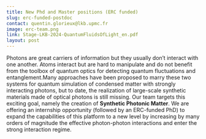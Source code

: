 ```yaml
---
title: New Phd and Master positions (ERC funded)
slug: erc-funded-postdoc
contact: quentin.glorieux@lkb.upmc.fr
image: erc-team.png
link: Stage-LKB-2024-QuantumFluidsOfLight_en.pdf
layout: post
---
```

Photons are great carriers of information but they usually don’t interact with one another. Atoms interact but are hard to manipulate and do not benefit from the toolbox of quantum optics for detecting quantum fluctuations and entanglement.Many approaches have been proposed to marry these two systems for quantum simulation of condensed matter with strongly interacting photons, but to date, the realization of large-scale synthetic materials made of optical photons is still missing.  Our team targets this exciting goal, namely the creation of **Synthetic Photonic Matter**. We are offering an internship opportunity (followed by an ERC-funded PhD) to expand the capabilities of this platform to a new level by increasing by many orders of magnitude the effective photon-photon interactions and enter the strong interaction regime.
